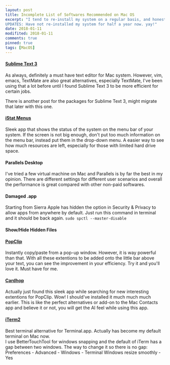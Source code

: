 ```yaml
---
layout: post
title: Incomplete List of Softwares Recommended on Mac OS
excerpt: "I tend to re-install my system on a regular basis, and honestly I don't know why. Most of the time I'm just hoping it'll clean up the system garbage and run faster. Anyway, to keep a good track of the useful softwares on a Mac here is a list for them. Also includes some tips for MacOS that I found quite useful.
UPDATES: Have not re-installed my system for half a year now. yay!"
date: 2018-01-11
modifited: 2018-01-11
comments: true
pinned: true
tags: [MacOS]
---
```

#### [Sublime Text 3](https://www.sublimetext.com/3)
As always, definitely a must have text editor for Mac system. However, vim, emacs, TextMate are also great alternatives, especially TextMate, I've been using that a lot before until I found Sublime Text 3 to be more efficient for certain jobs. 

There is another post for the packages for Sublime Text 3, might migrate that later with this one. 

#### [iStat Menus](https://bjango.com/mac/istatmenus/)
Sleek app that shows the status of the system on the menu bar of your system. If the screen is not big enough, don't put too much information on the menu bar, instead put them in the drop-down menu. A easier way to see how much resources are left, especially for those with limited hard drive space. 

#### Parallels Desktop
I've tried a few virtual machine on Mac and Parallels is by far the best in my opinion. There are different settings for different user scenarios and overall the performance is great compared with other non-paid softwares. 

#### Damaged .app
Starting from Sierra Apple has hidden the option in Security & Privacy to allow apps from anywhere by default. Just run this command in terminal and it should be back again. ```sudo spctl --master-disable```

#### Show/Hide Hidden Files

#### [PopClip](http://pilotmoon.com/popclip/)
Instantly copy/paste from a pop-up window. However, it is way powerful than that. With all these extentions to be added onto the little bar above your text, you can see the improvement in your efficiency. Try it and you'll love it. Must have for me. 

#### [Cardhop](https://flexibits.com/cardhop)
Actually just found this sleek app while searching for new interesting extentions for PopClip. Wow! I should've installed it much much much earlier. This is like the perfect alternatives or add-on to the Mac Contacts app and believe it or not, you will get the AI feel while using this app. 

#### [iTerm2](https://www.iterm2.com/)
Best terminal alternative for Terminal.app. Actually has become my default terminal on Mac now.  
I use BetterTouchTool for windows snapping and the default of iTerm has a gap between two windows. The way to change it so there is no gap:  
Preferences - Advanced - Windows - Terminal Windows resize smoothly - Yes
